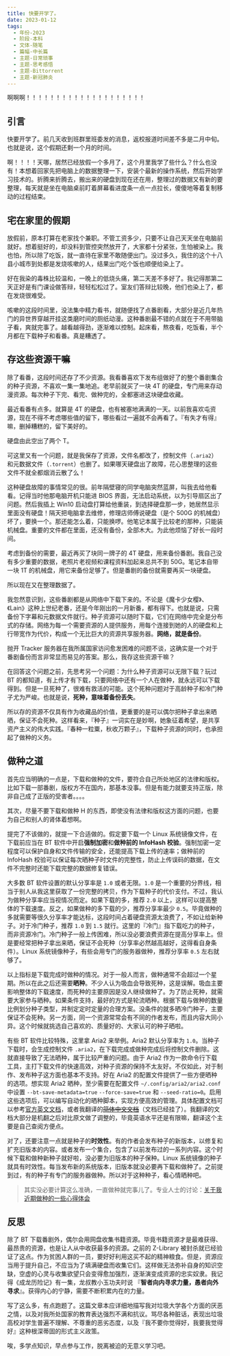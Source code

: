 ```yaml
---
title: 快要开学了。
date: 2023-01-12
tags:
  - 年份-2023
  - 阶段-本科
  - 文体-随笔
  - 篇幅-中长篇
  - 主题-日常琐事
  - 主题-思考感悟
  - 主题-Bittorrent
  - 主题-新冠肺炎
---
```


啊啊啊！！！！！！！！！！！！！！！！！！！！


## 引言

快要开学了。前几天收到班群里班委发的消息，返校报道时间差不多是二月中旬。也就是说，这个假期还剩一个月的时间。

啊！！！！天哪，居然已经放假一个多月了，这个月里我学了些什么？什么也没有！本想着回家先把电脑上的数据整理一下，安装个最新的操作系统，然后开始学习技术的。折腾来折腾去，搬出来的硬盘到现在还在用，整理过的数据又有新的要整理，每天就是坐在电脑桌前盯着屏幕看进度条一点一点拉长，傻傻地等着复制移动的过程结束。


## 宅在家里的假期

放假前，原本打算在老家找个兼职。不管工资多少，只要不让自己天天坐在电脑前就好。想着挺好的，却没料到管控突然放开了，大家都十分紧张，生怕被染上。我也怕，所以除了吃饭，就一直待在家里不敢随便出门。没过多久，我住的这个十八县小城市到处都是发烧咳嗽的人，结果出门吃个饭也顺便给染上了。

好在我染的毒株比较温和，一晚上的低烧头痛，第二天差不多好了。我记得那第二天正好是有门课设做答辩，轻轻松松过了。室友们答辩比较晚，他们也染上了，都在发烧很难受。

咳嗽的这段时间里，没法集中精力看书，就随便找了点番剧看，大部分是近几年热门的异世界穿越开挂这类磨时间的厕纸动漫。这种番剧最不错的点就在于不用带脑子看，爽就完事了。越看越得劲，逐渐难以控制。起床看，熬夜看，吃饭看，半个月都在下载种子和看番。真是糟透了。


## 存这些资源干嘛

除了看番，这段时间还存了不少资源。我看番喜欢下发布组做好了的整个番剧集合的种子资源，不喜欢一集一集地追。老早前就买了一块 4T 的硬盘，专门用来存动漫资源。每次种子下完、看完、做种完的，全都塞进这块硬盘收藏。

最近看番有点多。就算是 4T 的硬盘，也有被塞地满满的一天。以前我喜欢屯资源，现在不得不考虑哪些值的留下，哪些看过一遍就不会再看了。『有失才有得』嘛，删掉糟糕的，留下美好的。

硬盘由此空出了两个 T。

可这里又有一个问题，就是我保存了资源，文件名都改了，控制文件（`.aria2`）和元数据文件（`.torrent`）也删了。如果哪天硬盘出了故障，花心思整理的这些文件不就全都烟消云散了么！

这种硬盘故障的事情常见的很。前年隔壁寝的同学电脑突然蓝屏，叫我去给他看看。记得当时他那电脑开机只能进 BIOS 界面，无法启动系统，以为引导扇区出了问题。然后我插上 Win10 启动盘打算给他重装，到选择硬盘那一步，她居然显示里面没有硬盘！隔天把电脑拿去维修，修理店师傅说硬盘（是个 500G 的机械盘）坏了，要换一个。那还能怎么着，只能换啰。他笔记本属于比较老的那种，只能装机械盘。重要的文件都在里面，还没有备份，全部木大。为此他烦恼了好长一段时间。

考虑到备份的需要，最近再买了块同一牌子的 4T 硬盘，用来备份番剧。我自己没有多少重要的数据，老照片老视频和课程资料加起来总共不到 50G。笔记本自带一块 1T 的机械盘，用它来备份足够了。但是番剧的备份就需要再买一块硬盘。

所以现在又在整理数据了。

我忽然意识到，这些番剧都是从网络中下载下来的。不论是《魔卡少女樱》、《Lain》这种上世纪老番，还是今年刚出的一月新番，都有得下。也就是说，只需备份下字幕和元数据文件就行。种子资源可以随时下载，它们在网络中完全是分布式的存储。网络为每一个需要资源的人提供服务，用每个连接到她的人的硬盘和上行带宽作为代价，构成一个无比巨大的资源共享服务器。**网络，就是备份**。

抛开 Tracker 服务器在我所属国家访问愈发困难的问题不谈，这确实是一个对于番剧备份而言非常显而易见的答案。那么，我存这些资源干嘛？

在回答这个问题之前，先思考另一个问题：为什么种子资源可以无限下载？玩过 BT 的都知道，有上传才有下载，只要网络中还有一个人在做种，就永远可以下载得到。但是一旦死种了，很难有救活的可能。这个死种问题对于高龄种子和冷门种子尤为严峻。也就是说，**死种，意味着备份丢失**。

所以存的资源不仅具有作为收藏品的价值，更重要的是可以偶尔把种子拿出来晒晒，保证不会死种。这样看来，『种子』一词实在是妙啊，她象征着希望，是共享资产主义的伟大实践。『春种一粒粟，秋收万颗子』，下载种子资源的同时，也承担起了做种的义务。


## 做种之道

首先应当明确的一点是，下载和做种的文件，要符合自己所处地区的法律和版权。比如下载一部番剧，版权方不在国内，那基本没事。但是有能力就要支持正版，除非自己成了正版的受害者。。。。

其次，尽量不要下载和做种 H 的东西，即使没有法律和版权这方面的问题，也要为自己和别人的肾体着想啊。

提完了不该做的，就提一下合适做的。假定要下载一个 Linux 系统镜像文件，在下载前应当在 BT 软件中开启**强制加密**和**做种前的 InfoHash 校验**。强制加密一定程度可以保护自身和文件传输的安全，还能提高下载上传的速率；做种前的 InfoHash 校验可以保证每次晒种子时文件的完整性，防止上传误码的数据，在文件不完整时还能下载完整的数据修复错误。

大多数 BT 软件设置的默认分享率是 `1.0` 或者无限。`1.0` 是一个重要的分界线，相当于别人从我这里获取了一份完整的拷贝，作为下载种子的代价支付。不过，我认为做种分享率应当视情况而定。如果下载的多，推荐 `2.0` 以上，这样可以提高整体的下载速度。反之，如果做种的多下载的少，推荐分享率最少 `0.5`。毕竟做种的多就需要等很久分享率才能达标，这段时间占着硬盘资源太浪费了，不如让给新种子。对于冷门种子，推荐 `1.0` 到 `1.5` 就行。这里的『冷门』指下载吃力的种子，而非资源冷门。冷门种子一般上传困难，所以没必要浪费资源在提高分享率上。但是要经常把种子拿出来晒，保证不会死种（分享率必然越高越好，这得看自身条件）。Linux 系统镜像种子，有些会用专门的服务器做种，推荐分享率 `0.5` 左右就够了。

以上指标是下载完成时做种的情况。对于一般人而言，做种通常不会超过一个星期。所以在此之后还需要**晒种**。不少人认为吸血会导致死种，这是误解。吸血主要影响整体的下载速度，而死种的主要原因是没人继续做种了。为了防止死种，就需要大家参与晒种。如果条件支持，最好的方式是轮流晒种。根据下载与做种的数量比例划分种子类型，并制定定时定量的合理方案。没条件的就多晒冷门种子，主要保证不会死种。另一方面，同一个资源常常会有不同的作者发布，而且内容大同小异。这个时候就挑选自己喜欢的、质量好的、大家认可的种子晒啦。

有些 BT 软件比较特殊，这里拿 Aria2 来举例。Aria2 默认分享率为 `1.0`。当种子下载时，会生成控制文件 `.aria2`，在下载完成或做种完成后将控制文件删除。这就直接导致了无法晒种，属于比较严重的问题。由于 Aria2 作为一款命令行下载工具，主打下载文件的快速高效，对种子资源的保持不太友好。不仅如此，对于制作、发布种子这方面也基本不支持。好在 Aria2 的配置文件提供了一些方便晒种的选项。想实现 Aria2 晒种，至少需要在配置文件 `~/.config/aria2/aria2.conf` 中设置 `--bt-save-metadata=true` `--force-save=true` 和 `--seed-ratio=0`。启用这些选项后，可以编写自动化的晒种脚本，实现方便高效的管理。具体配置文档可以参考[官方英文文档](https://aria2.github.io/manual/en/html/aria2c.html)，或者我翻译的~~[简体中文文档](/docs/category/aria2-中文文档)~~（文档已经挂了）。我翻译的文档大部分是机翻之后对比原文做了调整的，毕竟英语水平还是有限嘛，翻译这个主要是自己查阅方便点。

对了，还要注意一点就是种子的**时效性**。有的作者会发布种子的新版本，以修复和扩充旧版本的内容。或者发布一个集合，包含了以前发布过的一系列内容。这个时候下载和做种新种子就好啦，没必要为旧版本的种子保种。Linux 系统镜像的种子就具有时效性。每当发布新的系统版本，旧版本就没必要再下载和做种了。之前提到过，有的种子有专门的服务器做种。所以对于这种种子，看心情晒种吧。

> 其实没必要计算这么准确，一直做种就完事儿了。专业人士的讨论：[关于我近期做种的一些心得体会](https://www.cometbbs.com/t/关于我近期做种的一些心得体会/71756)


## 反思

除了 BT 下载番剧外，偶尔会用网盘收集书籍资源。毕竟书籍资源才是最难获得、最昂贵的资源，也是让人从中收获最多的资源。之前的 Z-Library 被封杀就已经验证了这点。作为贫困人群的一员，要好好利用这买不起的精神粮食。但是，资源应当用于提升自己，不应当为了填满硬盘而收集它们。这样做无法弥补自身的知识空缺，空虚的心灵与收集欲望只会变得愈加强烈，逐渐演变成资源的忠实奴隶。我记得《成龙历险记》有一集，龙叔教小玉功夫时说 『**智者向内寻求力量，愚者向外寻求**』。获得内心的宁静，需要不断积累内在的力量。

写了这么多，有点跑题了。这篇文章本应详细地描写我对垃圾大学各个方面的厌恶之情，以及对我所处国家的教育表达强烈不满和抗议。骂尽各种脏话，表现出垃圾高校对学生普遍不理解、不尊重的恶劣态度，以及『我不要你觉得好，我要我觉得好』这种根深蒂固的形式主义政策。

唉，多学点知识，早点参与工作，脱离被迫的无意义学习吧。
